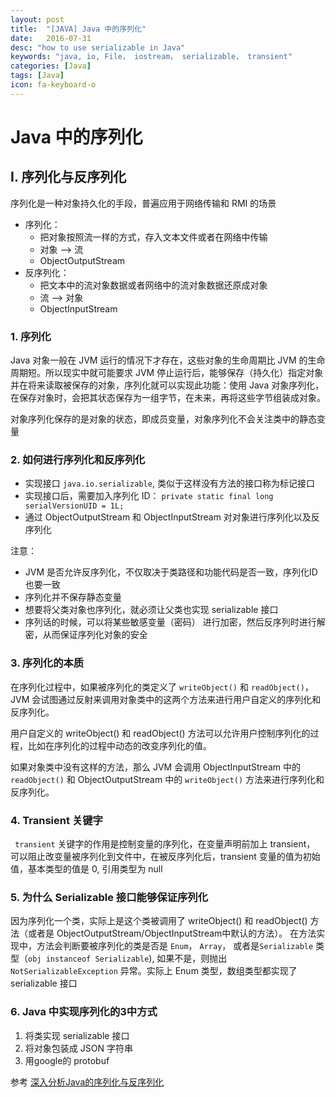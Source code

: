 ```yaml
---
layout: post
title:  "[JAVA] Java 中的序列化"
date:   2016-07-31
desc: "how to use serializable in Java"
keywords: "java, io, File， iostream， serializable， transient"
categories: [Java]
tags: [Java]
icon: fa-keyboard-o
---
```



# Java 中的序列化

## I. 序列化与反序列化

序列化是一种对象持久化的手段，普遍应用于网络传输和 RMI 的场景

-	序列化：
	-	把对象按照流一样的方式，存入文本文件或者在网络中传输
	-	对象 --> 流
	-	ObjectOutputStream
-	反序列化：
	-	把文本中的流对象数据或者网络中的流对象数据还原成对象
	-	流	--> 对象
	-	ObjectInputStream

### 1. 序列化

Java 对象一般在 JVM 运行的情况下才存在，这些对象的生命周期比 JVM 的生命周期短。所以现实中就可能要求 JVM 停止运行后，能够保存（持久化）指定对象并在将来读取被保存的对象，序列化就可以实现此功能：使用 Java 对象序列化，在保存对象时，会把其状态保存为一组字节，在未来，再将这些字节组装成对象。

对象序列化保存的是对象的状态，即成员变量，对象序列化不会关注类中的静态变量

### 2. 如何进行序列化和反序列化

-	实现接口 ```java.io.serializable```, 类似于这样没有方法的接口称为标记接口
-	实现接口后，需要加入序列化 ID： ```private static final long serialVersionUID = 1L;```
-	通过 ObjectOutputStream 和 ObjectInputStream 对对象进行序列化以及反序列化

注意：

-	JVM 是否允许反序列化，不仅取决于类路径和功能代码是否一致，序列化ID也要一致
-	序列化并不保存静态变量
-	想要将父类对象也序列化，就必须让父类也实现 serializable 接口
-	序列话的时候，可以将某些敏感变量（密码） 进行加密，然后反序列时进行解密，从而保证序列化对象的安全

### 3. 序列化的本质

在序列化过程中，如果被序列化的类定义了 ```writeObject()``` 和 ```readObject()```， JVM 会试图通过反射来调用对象类中的这两个方法来进行用户自定义的序列化和反序列化。

用户自定义的 writeObject() 和 readObject() 方法可以允许用户控制序列化的过程，比如在序列化的过程中动态的改变序列化的值。

如果对象类中没有这样的方法，那么 JVM 会调用 ObjectInputStream 中的 ```readObject()``` 和 ObjectOutputStream 中的 ```writeObject()``` 方法来进行序列化和反序列化。

### 4. Transient 关键字

``` transient``` 关键字的作用是控制变量的序列化，在变量声明前加上 transient， 可以阻止改变量被序列化到文件中，在被反序列化后，transient 变量的值为初始值，基本类型的值是 0, 引用类型为 null


### 5. 为什么 Serializable 接口能够保证序列化

因为序列化一个类，实际上是这个类被调用了 writeObject() 和 readObject() 方法（或者是 ObjectOutputStream/ObjectInputStream中默认的方法）。 在方法实现中，方法会判断要被序列化的类是否是 ```Enum```， ```Array```， 或者是```Serializable``` 类型（```obj instanceof Serializable```), 如果不是，则抛出 ```NotSerializableException``` 异常。实际上 Enum 类型，数组类型都实现了 serializable 接口

### 6. Java 中实现序列化的3中方式

1. 将类实现 serializable 接口
2. 将对象包装成 JSON 字符串
3. 用google的 protobuf


参考 [深入分析Java的序列化与反序列化](http://www.hollischuang.com/archives/1140)
